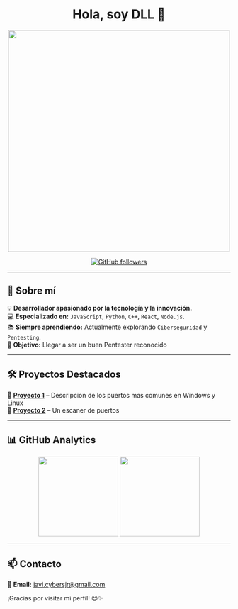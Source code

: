 <div align="center">
  <h1>Hola, soy DLL 👋</h1>
  <img src="https://images.pexels.com/photos/1089438/pexels-photo-1089438.jpeg?auto=compress&cs=tinysrgb&w=800" width="500px">
  
  [![GitHub followers](https://img.shields.io/github/followers/DDL00P?style=social)](https://github.com/DDL00P)
</div>

---

## 🚀 Sobre mí  

💡 **Desarrollador apasionado por la tecnología y la innovación.**  
💻 **Especializado en:** `JavaScript`, `Python`, `C++`, `React`, `Node.js`.  
📚 **Siempre aprendiendo:** Actualmente explorando `Ciberseguridad` y `Pentesting`.  
🎯 **Objetivo:** Llegar a ser un buen Pentester reconocido  

---

## 🛠️ Proyectos Destacados  

🌟 **[Proyecto 1](https://github.com/DDL00P/Machine-Ports)** – Descripcion de los puertos mas comunes en Windows y Linux  
🚀 **[Proyecto 2](https://github.com/DDL00P/Ports-scan)** – Un escaner de puertos    

---

## 📊 GitHub Analytics  

<p align="center">
  <a href="https://github.com/DDL00P">
    <img height="180em" src="https://github-readme-stats.vercel.app/api?username=DDL00P&show_icons=true&theme=algolia&include_all_commits=true&count_private=true"/>
    <img height="180em" src="https://github-readme-stats.vercel.app/api/top-langs/?username=DDL00P&layout=compact&langs_count=8&theme=algolia"/>
  </a>
</p>

---

## 📫 Contacto  
📩 **Email:** [javi.cybersjr@gmail.com](mailto:javi.cybersjr@gmail.com)    

¡Gracias por visitar mi perfil! 😊✨  
